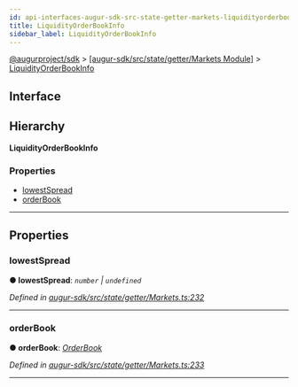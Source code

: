 ```yaml
---
id: api-interfaces-augur-sdk-src-state-getter-markets-liquidityorderbookinfo
title: LiquidityOrderBookInfo
sidebar_label: LiquidityOrderBookInfo
---
```


[@augurproject/sdk](api-readme.md) > [[augur-sdk/src/state/getter/Markets Module]](api-modules-augur-sdk-src-state-getter-markets-module.md) > [LiquidityOrderBookInfo](api-interfaces-augur-sdk-src-state-getter-markets-liquidityorderbookinfo.md)

## Interface

## Hierarchy

**LiquidityOrderBookInfo**

### Properties

* [lowestSpread](api-interfaces-augur-sdk-src-state-getter-markets-liquidityorderbookinfo.md#lowestspread)
* [orderBook](api-interfaces-augur-sdk-src-state-getter-markets-liquidityorderbookinfo.md#orderbook)

---

## Properties

<a id="lowestspread"></a>

###  lowestSpread

**● lowestSpread**: *`number` \| `undefined`*

*Defined in [augur-sdk/src/state/getter/Markets.ts:232](https://github.com/AugurProject/augur/blob/0787bf1a23/packages/augur-sdk/src/state/getter/Markets.ts#L232)*

___
<a id="orderbook"></a>

###  orderBook

**● orderBook**: *[OrderBook](api-interfaces-augur-sdk-src-api-liquidity-orderbook.md)*

*Defined in [augur-sdk/src/state/getter/Markets.ts:233](https://github.com/AugurProject/augur/blob/0787bf1a23/packages/augur-sdk/src/state/getter/Markets.ts#L233)*

___

